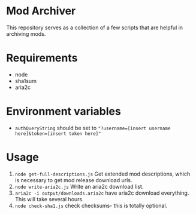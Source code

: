 # Mod Archiver
This repository serves as a collection of a few scripts that are helpful in archiving mods.

# Requirements
- node
- sha1sum
- aria2c

# Environment variables
- `authQueryString` should be set to `"?username=[insert username here]&token=[insert token here]"`
# Usage
1. `node get-full-descriptions.js` Get extended mod descriptions, which is necessary to get mod release download urls.
2. `node write-aria2c.js` Write an aria2c download list.
3. `aria2c -i output/downloads.aria2c` have aria2c download everything. This will take several hours.
4. `node check-sha1.js` check checksums- this is totally optional.
